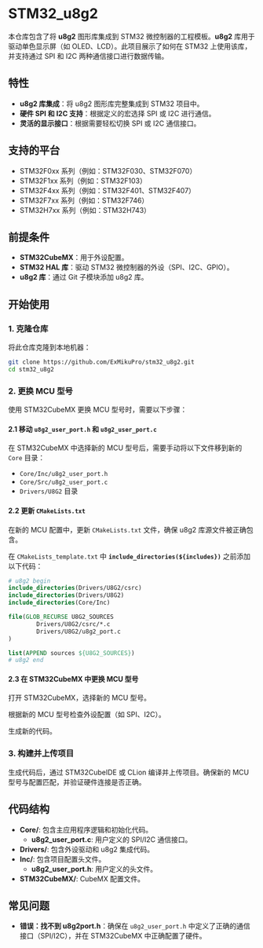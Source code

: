 
# STM32_u8g2

本仓库包含了将 **u8g2** 图形库集成到 STM32 微控制器的工程模板。**u8g2** 库用于驱动单色显示屏（如 OLED、LCD）。此项目展示了如何在 STM32 上使用该库，并支持通过 SPI 和 I2C 两种通信接口进行数据传输。

## 特性

- **u8g2 库集成**：将 u8g2 图形库完整集成到 STM32 项目中。
- **硬件 SPI 和 I2C 支持**：根据定义的宏选择 SPI 或 I2C 进行通信。
- **灵活的显示接口**：根据需要轻松切换 SPI 或 I2C 通信接口。

## 支持的平台

- STM32F0xx 系列（例如：STM32F030、STM32F070）
- STM32F1xx 系列（例如：STM32F103）
- STM32F4xx 系列（例如：STM32F401、STM32F407）
- STM32F7xx 系列（例如：STM32F746）
- STM32H7xx 系列（例如：STM32H743）

## 前提条件

- **STM32CubeMX**：用于外设配置。
- **STM32 HAL 库**：驱动 STM32 微控制器的外设（SPI、I2C、GPIO）。
- **u8g2 库**：通过 Git 子模块添加 u8g2 库。

## 开始使用

### 1. 克隆仓库

将此仓库克隆到本地机器：

```bash
git clone https://github.com/ExMikuPro/stm32_u8g2.git
cd stm32_u8g2
```

### 2. 更换 MCU 型号
使用 STM32CubeMX 更换 MCU 型号时，需要以下步骤：

#### 2.1 移动 `u8g2_user_port.h` 和 `u8g2_user_port.c`
在 STM32CubeMX 中选择新的 MCU 型号后，需要手动将以下文件移到新的 `Core` 目录：

- `Core/Inc/u8g2_user_port.h`
- `Core/Src/u8g2_user_port.c`
- `Drivers/U8G2` 目录

#### 2.2 更新 `CMakeLists.txt`
在新的 MCU 配置中，更新 `CMakeLists.txt` 文件，确保 u8g2 库源文件被正确包含。

在 `CMakeLists_template.txt` 中 **`include_directories(${includes})`** 之前添加以下代码：

```cmake
# u8g2 begin
include_directories(Drivers/U8G2/csrc)
include_directories(Drivers/U8G2)
include_directories(Core/Inc)

file(GLOB_RECURSE U8G2_SOURCES
        Drivers/U8G2/csrc/*.c
        Drivers/U8G2/u8g2_port.c
)

list(APPEND sources ${U8G2_SOURCES})
# u8g2 end
```

#### 2.3 在 STM32CubeMX 中更换 MCU 型号
打开 STM32CubeMX，选择新的 MCU 型号。

根据新的 MCU 型号检查外设配置（如 SPI、I2C）。

生成新的代码。

### 3. 构建并上传项目
生成代码后，通过 STM32CubeIDE 或 CLion 编译并上传项目。确保新的 MCU 型号与配置匹配，并验证硬件连接是否正确。

## 代码结构

- **Core/**: 包含主应用程序逻辑和初始化代码。
    - **u8g2_user_port.c**: 用户定义的 SPI/I2C 通信接口。
- **Drivers/**: 包含外设驱动和 u8g2 集成代码。
- **Inc/**: 包含项目配置头文件。
    - **u8g2_user_port.h**: 用户定义的头文件。
- **STM32CubeMX/**: CubeMX 配置文件。

## 常见问题

- **错误：找不到 u8g2port.h**：确保在 `u8g2_user_port.h` 中定义了正确的通信接口（SPI/I2C），并在 STM32CubeMX 中正确配置了硬件。
